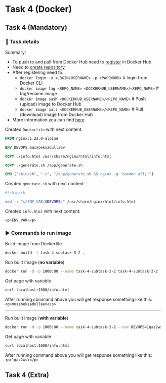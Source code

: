 # Task 4 (Docker)

## Task 4 (Mandatory)

### :memo: Task details
Summary:
- To push to and pull from Docker Hub need to [register](https://hub.docker.com/signup) in Docker Hub
- Need to [create repository](https://docs.docker.com/docker-hub/#step-2-create-your-first-repository)
- After registering need to:
  - ```docker login -u <LOGIN/USERNAME> -p <PASSWORD>```  # login from Docker CLI
  - ```docker image tag <REPO_NAME> <DOCKERHUB_USERNAME>/<REPO_NAME>```  # tag/rename image
  - ```docker image push <DOCKERHUB_USERNAME>/<REPO_NAME>```  # Push (upload) image to Docker Hub
  - ```docker image pull <DOCKERHUB_USERNAME>/<REPO_NAME>```  # Pull (download) image from Docker Hub
- More information you can find [here](https://docs.docker.com/docker-hub/)

Created `Dockerfile` with next content:
``` Dockerfile
FROM nginx:1.22.0-alpine

ENV DEVOPS musabeksadullaev

COPY ./info.html /usr/share/nginx/html/info.html

COPY ./generate.sh /app/generate.sh

CMD ["/bin/sh", "-c", "/app/generate.sh && nginx -g 'daemon off;'"]
```

Created `generate.sh` with next content:
``` bash
#!/bin/sh

sed -i "s/ENV_VAR/$DEVOPS/" /usr/share/nginx/html/info.html
```

Created `info.html` with next content:
``` html
<p>ENV_VAR</p>
```

### :arrow_forward: Commands to run image

Build image from Dockerfile
``` bash
docker build -t task-4-subtask-3-2 .
```

Run built image (**no variable**)
``` bash
docker run -d -p 1000:80 --name task-4-subtask-3-2 task-4-subtask-3-2
```

Get page with variable
``` bash
curl localhost:1000/info.html
```

After running command above you will get response something like this:
`<p>musabeksadullaev</p>`

------

Run built image (**with variable**)
``` bash
docker run -d -p 1000:80 --name task-4-subtask-3-2 --env DEVOPS=1qaz2wsx task-4-subtask-3-2
```

Get page with variable
``` bash
curl localhost:1000/info.html
```

After running command above you will get response something like this:
`<p>1qaz2wsx</p>`


## Task 4 (Extra)
